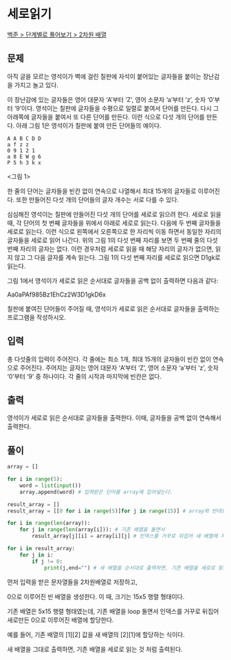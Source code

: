 # 세로읽기

[백준 > 단계별로 풀어보기 > 2차원 배열](https://www.acmicpc.net/problem/10798)

## 문제

아직 글을 모르는 영석이가 벽에 걸린 칠판에 자석이 붙어있는 글자들을 붙이는 장난감을 가지고 놀고 있다.

이 장난감에 있는 글자들은 영어 대문자 ‘A’부터 ‘Z’, 영어 소문자 ‘a’부터 ‘z’, 숫자 ‘0’부터 ‘9’이다. 영석이는 칠판에 글자들을 수평으로 일렬로 붙여서 단어를 만든다. 다시 그 아래쪽에 글자들을 붙여서 또 다른 단어를 만든다. 이런 식으로 다섯 개의 단어를 만든다. 아래 그림 1은 영석이가 칠판에 붙여 만든 단어들의 예이다.

```
A A B C D D
a f z z
0 9 1 2 1
a 8 E W g 6
P 5 h 3 k x
```

<그림 1>

한 줄의 단어는 글자들을 빈칸 없이 연속으로 나열해서 최대 15개의 글자들로 이루어진다. 또한 만들어진 다섯 개의 단어들의 글자 개수는 서로 다를 수 있다.

심심해진 영석이는 칠판에 만들어진 다섯 개의 단어를 세로로 읽으려 한다. 세로로 읽을 때, 각 단어의 첫 번째 글자들을 위에서 아래로 세로로 읽는다. 다음에 두 번째 글자들을 세로로 읽는다. 이런 식으로 왼쪽에서 오른쪽으로 한 자리씩 이동 하면서 동일한 자리의 글자들을 세로로 읽어 나간다. 위의 그림 1의 다섯 번째 자리를 보면 두 번째 줄의 다섯 번째 자리의 글자는 없다. 이런 경우처럼 세로로 읽을 때 해당 자리의 글자가 없으면, 읽지 않고 그 다음 글자를 계속 읽는다. 그림 1의 다섯 번째 자리를 세로로 읽으면 D1gk로 읽는다.

그림 1에서 영석이가 세로로 읽은 순서대로 글자들을 공백 없이 출력하면 다음과 같다:

Aa0aPAf985Bz1EhCz2W3D1gkD6x

칠판에 붙여진 단어들이 주어질 때, 영석이가 세로로 읽은 순서대로 글자들을 출력하는 프로그램을 작성하시오.

## 입력

총 다섯줄의 입력이 주어진다. 각 줄에는 최소 1개, 최대 15개의 글자들이 빈칸 없이 연속으로 주어진다. 주어지는 글자는 영어 대문자 ‘A’부터 ‘Z’, 영어 소문자 ‘a’부터 ‘z’, 숫자 ‘0’부터 ‘9’ 중 하나이다. 각 줄의 시작과 마지막에 빈칸은 없다.

## 출력

영석이가 세로로 읽은 순서대로 글자들을 출력한다. 이때, 글자들을 공백 없이 연속해서 출력한다.

## 풀이

```python
array = []

for i in range(5):
    word = list(input())
    array.append(word) # 입력받은 단어를 array에 집어넣는다.

result_array = []
result_array = [[0 for i in range(5)]for j in range(15)] # array와 반대로 5x15 형태이다.

for i in range(len(array)):
    for j in range(len(array[i])): # 기존 배열을 돌면서
        result_array[j][i] = array[i][j] # 인덱스를 거꾸로 뒤집어 새 배열에 저장한다.

for i in result_array:
    for j in i:
        if j != 0:
            print(j,end="") # 새 배열을 순서대로 출력하면, 기존 배열을 세로로 읽는 것 처럼 출력된다.
```

먼저 입력을 받은 문자열들을 2차원배열로 저장하고,

0으로 이루어진 빈 배열을 생성한다. 이 때, 크기는 15x5 행렬 형태이다.

기존 배열은 5x15 행렬 형태였는데, 기존 배열을 loop 돌면서 인덱스를 거꾸로 뒤집어 새로만든 0으로 이루어진 배열에 할당한다.

예를 들어, 기존 배열의 [1][2] 값을 새 배열의 [2][1]에 할당하는 식이다.

새 배열을 그대로 출력하면, 기존 배열을 세로로 읽는 것 처럼 출력된다.
